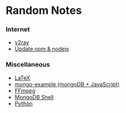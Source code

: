 # Random Notes


### Internet
- <a href=https://github.com/nickchen120235/notes/blob/master/internet/v2ray.md>v2ray</a>
- <a href=https://github.com/nickchen120235/notes/blob/master/internet/update%20npm%20nodejs.md>Update npm &amp; nodejs</a>

### Miscellaneous
- <a href=https://github.com/nickchen120235/notes/blob/master/miscellaneous/LaTeX.md>LaTeX</a>
- <a href=https://github.com/nickchen120235/mongo-example>mongo-example (mongoDB + JavaScript)</a>
- <a href=https://github.com/nickchen120235/notes/blob/master/miscellaneous/ffmpeg.md>FFmpeg</a>
- <a href=https://github.com/nickchen120235/notes/blob/master/miscellaneous/MongoDB%20Shell.md>MongoDB Shell</a>
- <a href=https://github.com/nickchen120235/notes/blob/master/miscellaneous/python.md>Python</a>

